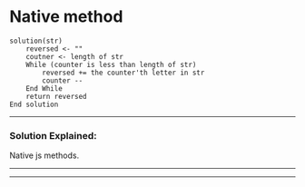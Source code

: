 # Native method
```
solution(str)
    reversed <- ""
    coutner <- length of str
    While (counter is less than length of str)
        reversed += the counter'th letter in str
        counter --
    End While
    return reversed
End solution
```
---

### Solution Explained:

Native js methods.


___
___


